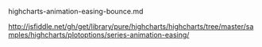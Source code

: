 highcharts-animation-easing-bounce.md

http://jsfiddle.net/gh/get/library/pure/highcharts/highcharts/tree/master/samples/highcharts/plotoptions/series-animation-easing/

<script>
/**
 * Easing function from https://github.com/danro/easing-js/blob/master/easing.js
 */
Math.easeOutBounce = function (pos) {
    if ((pos) < (1 / 2.75)) {
        return (7.5625 * pos * pos);
    }
    if (pos < (2 / 2.75)) {
        return (7.5625 * (pos -= (1.5 / 2.75)) * pos + 0.75);
    }
    if (pos < (2.5 / 2.75)) {
        return (7.5625 * (pos -= (2.25 / 2.75)) * pos + 0.9375);
    }
    return (7.5625 * (pos -= (2.625 / 2.75)) * pos + 0.984375);
};



Highcharts.chart('container', {
    chart: {
        type: 'column'
    },
    xAxis: {
        categories: ['Monday', 'Tuesday', 'Wednesday', 'Thursday', 'Friday']
    },

    plotOptions: {
        series: {
            animation: {
                duration: 2000,
                easing: 'easeOutBounce'
            }
        }
    },

    series: [{
        data: [29.9, 71.5, 106.4, 129.2, 111]
    }]
});
</script>